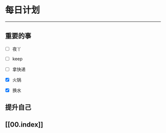 
# 每日计划
---
## 重要的事

- [ ]    夜丫
- [ ]   keep
- [ ]  拿快递
- [x] 火锅
- [x] 换水



## 提升自己

  



## [[00.index]]










